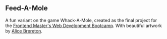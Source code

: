 ## Feed-A-Mole
A fun variant on the game Whack-A-Mole, created as the final project for the [Frontend Master's Web Development Bootcamp](https://frontendmasters.com/bootcamp/).
With beautiful artwork by [Alice Brereton](https://www.pickledalice.com/).
